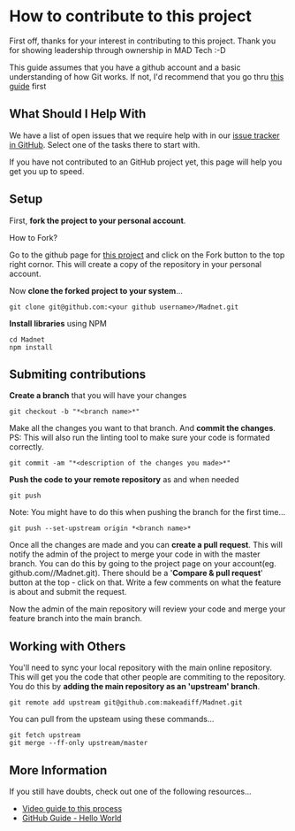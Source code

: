 # How to contribute to this project

First off, thanks for your interest in contributing to this project. Thank you for showing leadership through ownership in MAD Tech :-D

This guide assumes that you have a github account and a basic understanding of how Git works. If not, I'd recommend that you go thru [this guide](https://kbroman.org/github_tutorial/) first

## What Should I Help With

We have a list of open issues that we require help with in our [issue tracker in GitHub](https://github.com/makeadiff/Madnet/issues). Select one of the tasks there to start with. 

If you have not contributed to an GitHub project yet, this page will help you get you up to speed.

## Setup

First, **fork the project to your personal account**. 

How to Fork?

Go to the github page for [this project](https://github.com/makeadiff/Madnet) and click on the Fork button to the top right cornor. This will create a copy of the repository in your personal account.

Now **clone the forked project to your system**...

```
git clone git@github.com:<your github username>/Madnet.git
```

**Install libraries** using NPM

```
cd Madnet
npm install
```

## Submiting contributions

**Create a branch** that you will have your changes

```
git checkout -b "*<branch name>*"
```

Make all the changes you want to that branch. And **commit the changes**. PS: This will also run the linting tool to make sure your code is formated correctly.

```
git commit -am "*<description of the changes you made>*"
```

**Push the code to your remote repository** as and when needed

```
git push
```

Note: You might have to do this when pushing the branch for the first time...

```
git push --set-upstream origin *<branch name>*
```

Once all the changes are made and you can **create a pull request**. This will notify the admin of the project to merge your code in with the master branch. You can do this by going to the project page on your account(eg. github.com/*<your github username>*/Madnet.git). There should be a '**Compare & pull request**' button at the top - click on that. Write a few comments on what the feature is about and submit the request.

Now the admin of the main repository will review your code and merge your feature branch into the main branch.

## Working with Others 

You'll need to sync your local repository with the main online repository. This will get you the code that other people are commiting to the repository. You do this by **adding the main repository as an 'upstream' branch**.

```
git remote add upstream git@github.com:makeadiff/Madnet.git
```

You can pull from the upsteam using these commands...

```
git fetch upstream
git merge --ff-only upstream/master
```

## More Information

If you still have doubts, check out one of the following resources...

- [Video guide to this process](https://www.youtube.com/watch?v=8UguQzmswC4)
- [GitHub Guide - Hello World](https://guides.github.com/activities/hello-world/)
